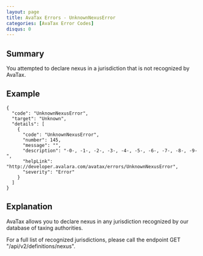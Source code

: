 ```yaml
---
layout: page
title: AvaTax Errors - UnknownNexusError
categories: [AvaTax Error Codes]
disqus: 0
---
```


## Summary

You attempted to declare nexus in a jurisdiction that is not recognized by AvaTax.

## Example

    {
      "code": "UnknownNexusError",
      "target": "Unknown",
      "details": [
        {
          "code": "UnknownNexusError",
          "number": 145,
          "message": "",
          "description": "-0-, -1-, -2-, -3-, -4-, -5-, -6-, -7-, -8-, -9-",
          "helpLink": "http://developer.avalara.com/avatax/errors/UnknownNexusError",
          "severity": "Error"
        }
      ]
    }

## Explanation

AvaTax allows you to declare nexus in any jurisdiction recognized by our database of taxing authorities.  

For a full list of recognized jurisdictions, please call the endpoint GET "/api/v2/definitions/nexus".

